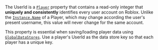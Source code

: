 The UserId is a [`Player`](https://create.roblox.com/docs/reference/engine/classes/Player) property that contains a read-only integer
that **uniquely and consistently** identifies every user account on
Roblox. Unlike the [`Instance.Name`](https://create.roblox.com/docs/reference/engine/classes/Instance#Name) of a Player, which may change
according the user's present username, this value will never change for
the same account.

This property is essential when saving/loading player data using
[`GlobalDataStores`](https://create.roblox.com/docs/reference/engine/classes/GlobalDataStore). Use a player's UserId as the
data store key so that each player has a unique key.